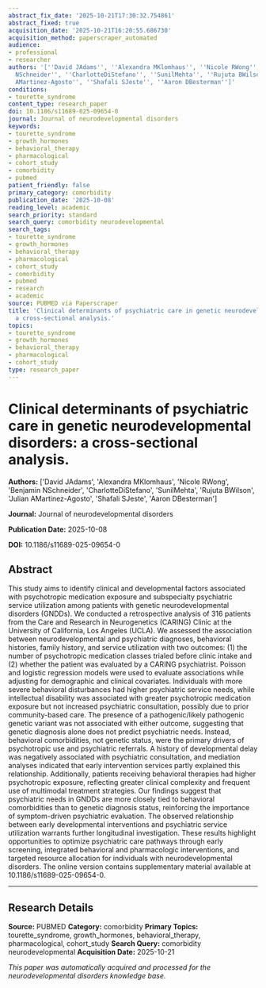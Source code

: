 ```yaml
---
abstract_fix_date: '2025-10-21T17:30:32.754861'
abstract_fixed: true
acquisition_date: '2025-10-21T16:20:55.686730'
acquisition_method: paperscraper_automated
audience:
- professional
- researcher
authors: '[''David JAdams'', ''Alexandra MKlomhaus'', ''Nicole RWong'', ''Benjamin
  NSchneider'', ''CharlotteDiStefano'', ''SunilMehta'', ''Rujuta BWilson'', ''Julian
  AMartinez-Agosto'', ''Shafali SJeste'', ''Aaron DBesterman'']'
conditions:
- tourette_syndrome
content_type: research_paper
doi: 10.1186/s11689-025-09654-0
journal: Journal of neurodevelopmental disorders
keywords:
- tourette_syndrome
- growth_hormones
- behavioral_therapy
- pharmacological
- cohort_study
- comorbidity
- pubmed
patient_friendly: false
primary_category: comorbidity
publication_date: '2025-10-08'
reading_level: academic
search_priority: standard
search_query: comorbidity neurodevelopmental
search_tags:
- tourette_syndrome
- growth_hormones
- behavioral_therapy
- pharmacological
- cohort_study
- comorbidity
- pubmed
- research
- academic
source: PUBMED via Paperscraper
title: 'Clinical determinants of psychiatric care in genetic neurodevelopmental disorders:
  a cross-sectional analysis.'
topics:
- tourette_syndrome
- growth_hormones
- behavioral_therapy
- pharmacological
- cohort_study
type: research_paper
---
```


# Clinical determinants of psychiatric care in genetic neurodevelopmental disorders: a cross-sectional analysis.

**Authors:** ['David JAdams', 'Alexandra MKlomhaus', 'Nicole RWong', 'Benjamin NSchneider', 'CharlotteDiStefano', 'SunilMehta', 'Rujuta BWilson', 'Julian AMartinez-Agosto', 'Shafali SJeste', 'Aaron DBesterman']

**Journal:** Journal of neurodevelopmental disorders

**Publication Date:** 2025-10-08

**DOI:** 10.1186/s11689-025-09654-0

## Abstract

This study aims to identify clinical and developmental factors associated with psychotropic medication exposure and subspecialty psychiatric service utilization among patients with genetic neurodevelopmental disorders (GNDDs). We conducted a retrospective analysis of 316 patients from the Care and Research in Neurogenetics (CARING) Clinic at the University of California, Los Angeles (UCLA). We assessed the association between neurodevelopmental and psychiatric diagnoses, behavioral histories, family history, and service utilization with two outcomes: (1) the number of psychotropic medication classes trialed before clinic intake and (2) whether the patient was evaluated by a CARING psychiatrist. Poisson and logistic regression models were used to evaluate associations while adjusting for demographic and clinical covariates. Individuals with more severe behavioral disturbances had higher psychiatric service needs, while intellectual disability was associated with greater psychotropic medication exposure but not increased psychiatric consultation, possibly due to prior community-based care. The presence of a pathogenic/likely pathogenic genetic variant was not associated with either outcome, suggesting that genetic diagnosis alone does not predict psychiatric needs. Instead, behavioral comorbidities, not genetic status, were the primary drivers of psychotropic use and psychiatric referrals. A history of developmental delay was negatively associated with psychiatric consultation, and mediation analyses indicated that early intervention services partly explained this relationship. Additionally, patients receiving behavioral therapies had higher psychotropic exposure, reflecting greater clinical complexity and frequent use of multimodal treatment strategies. Our findings suggest that psychiatric needs in GNDDs are more closely tied to behavioral comorbidities than to genetic diagnosis status, reinforcing the importance of symptom-driven psychiatric evaluation. The observed relationship between early developmental interventions and psychiatric service utilization warrants further longitudinal investigation. These results highlight opportunities to optimize psychiatric care pathways through early screening, integrated behavioral and pharmacologic interventions, and targeted resource allocation for individuals with neurodevelopmental disorders. The online version contains supplementary material available at 10.1186/s11689-025-09654-0.

---

## Research Details

**Source:** PUBMED
**Category:** comorbidity
**Primary Topics:** tourette_syndrome, growth_hormones, behavioral_therapy, pharmacological, cohort_study
**Search Query:** comorbidity neurodevelopmental
**Acquisition Date:** 2025-10-21

*This paper was automatically acquired and processed for the neurodevelopmental disorders knowledge base.*
